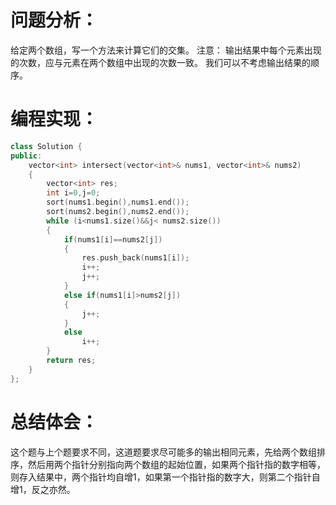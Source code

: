 # 问题分析：
给定两个数组，写一个方法来计算它们的交集。
注意：
   输出结果中每个元素出现的次数，应与元素在两个数组中出现的次数一致。
   我们可以不考虑输出结果的顺序。
# 编程实现：
```C++
class Solution {
public:
    vector<int> intersect(vector<int>& nums1, vector<int>& nums2) 
    {
        vector<int> res;
        int i=0,j=0;
        sort(nums1.begin(),nums1.end());
        sort(nums2.begin(),nums2.end());
        while (i<nums1.size()&&j< nums2.size()) 
        {
            if(nums1[i]==nums2[j])
            {
                res.push_back(nums1[i]);
                i++; 
                j++;
            } 
            else if(nums1[i]>nums2[j])
            {
                j++;
            }
            else
                i++;
        }
        return res;
    }
};
```
# 总结体会：
这个题与上个题要求不同，这道题要求尽可能多的输出相同元素，先给两个数组排序，然后用两个指针分别指向两个数组的起始位置，如果两个指针指的数字相等，则存入结果中，两个指针均自增1，如果第一个指针指的数字大，则第二个指针自增1，反之亦然。
